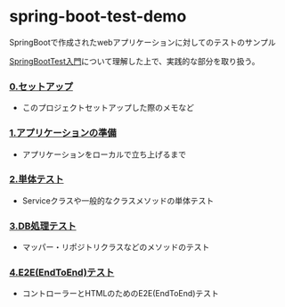 # spring-boot-test-demo

SpringBootで作成されたwebアプリケーションに対してのテストのサンプル

[SpringBootTest入門](https://www.slideshare.net/techblogyahoo/springboottest)について理解した上で、実践的な部分を取り扱う。

### [0.セットアップ](docs/setup.md)
 - このプロジェクトセットアップした際のメモなど

### [1.アプリケーションの準備](docs/ready.md)
 - アプリケーションをローカルで立ち上げるまで
 
### [2.単体テスト](docs/test_unit.md)
 - Serviceクラスや一般的なクラスメソッドの単体テスト
 
### [3.DB処理テスト](docs/test_db.md)
 - マッパー・リポジトリクラスなどのメソッドのテスト
 
### [4.E2E(EndToEnd)テスト](docs/test_e2e.md)
 - コントローラーとHTMLのためのE2E(EndToEnd)テスト
